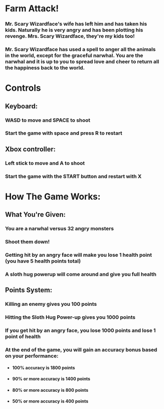 # Farm Attack!

### Mr. Scary Wizardface's wife has left him and has taken his kids. Naturally he is very angry and has been plotting his revenge. Mrs. Scary Wizardface, they're my kids too!

### Mr. Scary Wizardface has used a spell to anger all the animals in the world, except for the graceful narwhal. You are the narwhal and it is up to you to spread love and cheer to return all the happiness back to the world.

# Controls

## Keyboard: 
### WASD to move and SPACE to shoot
### Start the game with space and press R to restart

## Xbox controller: 
### Left stick to move and A to shoot
### Start the game with the START button and restart with X

# How The Game Works:

## What You're Given:
### You are a narwhal versus 32 angry monsters
### Shoot them down!
### Getting hit by an angry face will make you lose 1 health point (you have 5 health points total)
### A sloth hug powerup will come around and give you full health

## Points System:
### Killing an enemy gives you 100 points
### Hitting the Sloth Hug Power-up gives you 1000 points
### If you get hit by an angry face, you lose 1000 points and lose 1 point of health
### At the end of the game, you will gain an accuracy bonus based on your performance:
  * #### 100% accuracy is 1800 points
  * #### 90% or more accuracy is 1400 points
  * #### 80% or more accuracy is 800 points
  * #### 50% or more accuracy is 400 points
